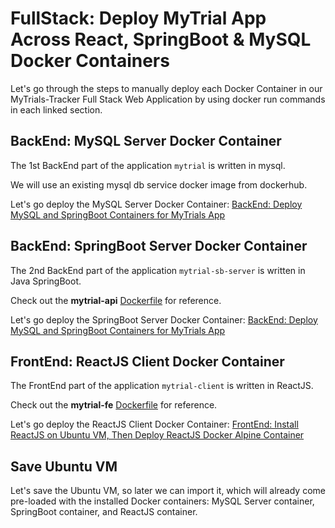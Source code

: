 # FullStack: Deploy MyTrial App Across React, SpringBoot & MySQL Docker Containers

Let's go through the steps to manually deploy each Docker Container in our MyTrials-Tracker Full Stack Web Application by using docker run commands in each linked section.

## BackEnd: MySQL Server Docker Container

The 1st BackEnd part of the application `mytrial` is written in mysql.

We will use an existing mysql db service docker image from dockerhub.

Let's go deploy the MySQL Server Docker Container: [BackEnd: Deploy MySQL and SpringBoot Containers for MyTrials App](./backEnd.md)

## BackEnd: SpringBoot Server Docker Container

The 2nd BackEnd part of the application `mytrial-sb-server` is written in Java SpringBoot.

Check out the **mytrial-api** [Dockerfile](../myTrial-api/Dockerfile) for reference.

Let's go deploy the SpringBoot Server Docker Container: [BackEnd: Deploy MySQL and SpringBoot Containers for MyTrials App](./backEnd.md)

## FrontEnd: ReactJS Client Docker Container

The FrontEnd part of the application `mytrial-client` is written in ReactJS.

Check out the **mytrial-fe** [Dockerfile](../mytrial-fe/Dockerfile) for reference.

Let's go deploy the ReactJS Client Docker Container: [FrontEnd: Install ReactJS on Ubuntu VM, Then Deploy ReactJS Docker Alpine Container](./frontEnd.md)


<!-- ## Deploy FullStack MyTrial App with Docker Compose

Check out the **mytrial-full-stack** [docker-compose.yml](./docker-compose.yml) for reference.

~~~bash
cd $pwd/Stem-Cell-Clinical-Trials-Tracker/
docker-compose up
~~~ -->

## Save Ubuntu VM

Let's save the Ubuntu VM, so later we can import it, which will already come pre-loaded with the installed Docker containers: MySQL Server container, SpringBoot container, and ReactJS container.